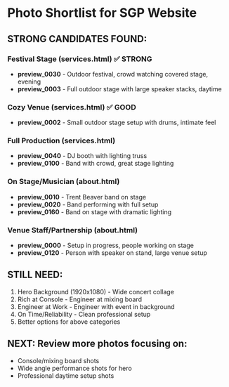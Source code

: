 # Photo Shortlist for SGP Website

## STRONG CANDIDATES FOUND:

### Festival Stage (services.html) ✅ STRONG
- **preview_0030** - Outdoor festival, crowd watching covered stage, evening
- **preview_0003** - Full outdoor stage with large speaker stacks, daytime

### Cozy Venue (services.html) ✅ GOOD
- **preview_0002** - Small outdoor stage setup with drums, intimate feel

### Full Production (services.html)
- **preview_0040** - DJ booth with lighting truss
- **preview_0100** - Band with crowd, great stage lighting

### On Stage/Musician (about.html)
- **preview_0010** - Trent Beaver band on stage
- **preview_0020** - Band performing with full setup
- **preview_0160** - Band on stage with dramatic lighting

### Venue Staff/Partnership (about.html)
- **preview_0000** - Setup in progress, people working on stage
- **preview_0120** - Person with speaker on stand, large venue setup

## STILL NEED:
1. Hero Background (1920x1080) - Wide concert collage
2. Rich at Console - Engineer at mixing board
3. Engineer at Work - Engineer with event in background
4. On Time/Reliability - Clean professional setup
5. Better options for above categories

## NEXT: Review more photos focusing on:
- Console/mixing board shots
- Wide angle performance shots for hero
- Professional daytime setup shots
